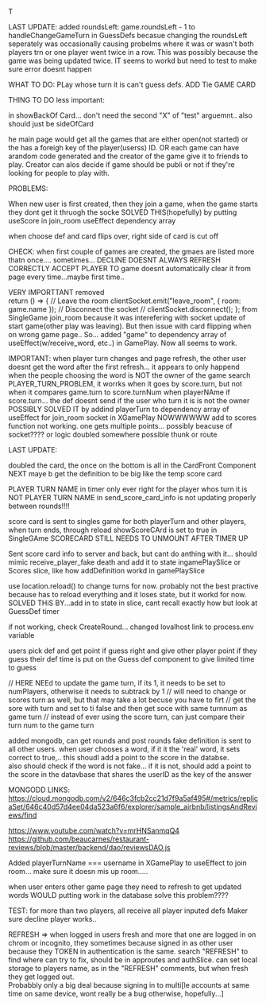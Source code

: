 
T
<!-- NEW -->

LAST UPDATE: 
added roundsLeft: game.roundsLeft - 1 to handleChangeGameTurn in GuessDefs becasue changing the roundsLeft seperately was occasionally causing probelms where it was or wasn't both players trn or one player went twice in a row.  This was possibly because the game was being updated twice.  IT seems to workd but need to test to make sure error doesnt happen


 WHAT TO DO:
PLay whose turn it is can't guess defs.
ADD Tie GAME CARD






THING TO DO less important:

in showBackOf Card... don't need the second "X" of "test" arguemnt.. also should just be sideOfCard





<!-- OLD -->

he main page would get all the games that are either open(not started) or the has a foreigh key of the player(userss) ID. OR each game can have arandom code generated and the creator of the game give it to friends to play. Creator can alos decide if game should be publi or not if they're looking for people to play with.




PROBLEMS: 

When new user is first created, then they join a game, when the game starts they dont get it thruogh the socke
SOLVED THIS(hopefully) by putting useScore in join_room useEffect dependency array

when choose def and card flips over, right side of card is cut off

CHECK: when first couple of games are created, the gmaes are listed more thatn once.... sometimes...
DECLINE DOESNT ALWAYS REFRESH CORRECTLY
ACCEPT PLAYER TO game doesnt automatically clear it from page every time...maybe first time..
 




VERY IMPORTTANT
removed  
 return () => {
      // Leave the room
      clientSocket.emit("leave_room", { room: game.name });
      // Disconnect the socket
      // clientSocket.disconnect();
    };
from SingleGame join_room  because it was interefering with socket update of start game(other play was leaving). But then issue with card flipping when on wrong game page..  So... added "game" to dependency array of useEffect(w/receive_word, etc..) in GamePlay.  Now all seems to work.


IMPORTANT: 
when player turn changes and page refresh,  the other user doesnt get the word after the first refresh... it appears to only happend when the people choosing the word is NOT the owner of the game
search PLAYER_TURN_PROBLEM,  it worrks when it goes by score.turn, but not when it compares game.turn to score.turnNum
when playerNAme if score.turn... the def doesnt send if the user who turn it is is not the owner
POSSIBLY SOLVED IT by addind playerTurn to dependency array of useEffect for join_room socket in XGamePlay
NOWWWWWW add to scores function not working.  one gets multiple points... possibly beacuse of socket???? or logic doubled somewhere possible thunk or route

LAST UPDATE:




doubled the card, the once on the bottom is all in the CardFront Component
NEXT maye b get the definition to be big like the temp score card

PLAYER TURN NAME in timer only ever right for the player whos turn it is NOT
PLAYER TURN NAME in send_score_card_info is not updating properly between rounds!!!!

score card is sent to singles game for both playerTurn and other players, when turn ends, through reload showScoreCArd is set to true in SingleGAme
SCORECARD STILL NEEDS TO UNMOUNT AFTER TIMER UP


Sent score card info to server and back, but cant do anthing with it... should mimic receive_player_fake death and add it to state ingamePlaySlice or Scores slice, like how addDefinition workd in gamePlaySlice


use location.reload() to change turns for now.  probably not the best practive because has to reload everything and it loses state, but it workd for now.
SOLVED THiS BY...add in to state in slice, cant recall exactly how but look at GuessDef timer



if not working, check CreateRound... changed lovalhost link to process.env variable

users pick def and get point if guess right and give other player point if they guess their def
time is put on the Guess def component to give limited time to guess

// HERE   NEEd to update the game turn, if its 1, it needs to be set to numPlayers, otherwise it needs to subtrack by 1
      // will need to change or scores turn as well, but that may take a lot becuse you have to firt
      // get the sore with turn and set to ti false and then get soce with same turnnum as game turn
      // instead of ever using the score turn, can just compare their turn num to the game turn

added mongodb, can get rounds and post rounds
fake definition is sent to all other users. when user chooses a word, if it it the 'real' word, it sets correct to true,.. this shoudl add a point to the score in the databse.  
also should check if the word is not fake... if it is not, should add a point to the score in the datavbase that shares the userID as the key of the answer


MONGODD LINKS:
https://cloud.mongodb.com/v2/646c3fcb2cc21d7f9a5af495#/metrics/replicaSet/646c40d57d4ee04da523a6f6/explorer/sample_airbnb/listingsAndReviews/find

https://www.youtube.com/watch?v=mrHNSanmqQ4
 https://github.com/beaucarnes/restaurant-reviews/blob/master/backend/dao/reviewsDAO.js




Added playerTurnName === username in XGamePlay to useEffect to join room... make sure it doesn mis up room.....

when user enters other game page they need to refresh to get updated words WOULD putting work in the database solve this problem????  


TEST: for more than two players, all receive all player inputed defs
Maker sure decline player works..




REFRESH => when logged in users fresh and more that one are logged in on chrom or incognito, they sometimes because signed in as other user because they TOKEN in authentication is the same.  search "REFRESH" to find where can try to fix, should be in approutes and authSlice.  can set local storage to players name, as in the "REFRESH" comments, but when fresh they get logged out.  
Probabbly only a big deal because signing in to multi[le accounts at same time on same device, wont really be a bug otherwise, hopefully...]
